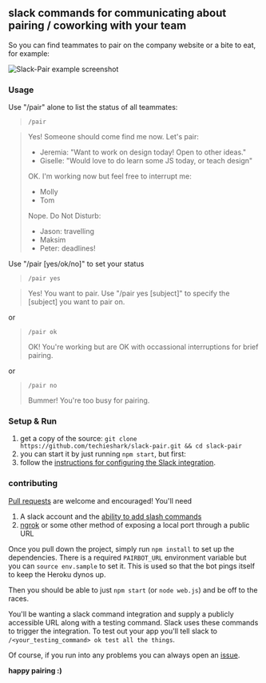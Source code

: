 
## slack commands for communicating about pairing / coworking with your team

So you can find teammates to pair on the company website or a bite to eat, for example:

<img src="https://cloud.githubusercontent.com/assets/1072292/11916732/29b14076-a749-11e5-8434-4a345f5256ed.png" alt="Slack-Pair example screenshot">


### Usage

Use "/pair" alone to list the status of all teammates:

> `/pair`

> Yes! Someone should come find me now. Let's pair:
>
> * Jeremia: "Want to work on design today! Open to other ideas." <br>
> * Giselle: "Would love to do learn some JS today, or teach design"
>
> OK. I'm working now but feel free to interrupt me:
>
>  * Molly
>  * Tom
>
> Nope. Do Not Disturb:
>
>  * Jason: travelling
>  * Maksim
>  * Peter: deadlines!

Use "/pair [yes/ok/no]" to set your status

> `/pair yes`

> Yes! You want to pair.
> Use "/pair yes [subject]" to specify the [subject] you want to pair on.

or

> `/pair ok`
>
> OK! You're working but are OK with occassional interruptions for brief pairing.

or

> `/pair no`
>
> Bummer! You're too busy for pairing.

### Setup & Run

1. get a copy of the source: `git clone https://github.com/techieshark/slack-pair.git && cd slack-pair`
2. you can start it by just running `npm start`, but first:
3. follow the [instructions for configuring the Slack integration](https://github.com/techieshark/slack-pair/issues/14). 

### contributing

[Pull requests](https://help.github.com/articles/using-pull-requests/) are welcome and encouraged! You'll need

1. A slack account and the [ability to add slash commands](http://YOURTEAMNAME.slack.com/services/new/slash-commands)
2. [ngrok](https://ngrok.com/) or some other method of exposing a local port through a public URL

Once you pull down the project, simply run `npm install` to set up the dependencies. There is a required `PAIRBOT_URL` environment variable but you can `source env.sample` to set it. This is used so that the bot pings itself to keep the Heroku dynos up.

Then you should be able to just `npm start` (or `node web.js`) and be off to the races.

You'll be wanting a slack command integration and supply a publicly accessible URL along with a testing command. Slack uses these commands to trigger the integration. To test out your app you'll tell slack to `/<your_testing_command> ok test all the things`.

Of course, if you run into any problems you can always open an [issue](https://github.com/techieshark/slack-pair/issues).

**happy pairing :)**
